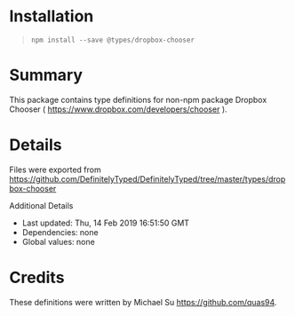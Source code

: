 # Installation
> `npm install --save @types/dropbox-chooser`

# Summary
This package contains type definitions for non-npm package Dropbox Chooser ( https://www.dropbox.com/developers/chooser ).

# Details
Files were exported from https://github.com/DefinitelyTyped/DefinitelyTyped/tree/master/types/dropbox-chooser

Additional Details
 * Last updated: Thu, 14 Feb 2019 16:51:50 GMT
 * Dependencies: none
 * Global values: none

# Credits
These definitions were written by Michael Su <https://github.com/quas94>.
